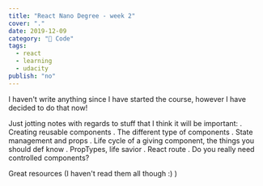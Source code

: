 ```yaml
---
title: "React Nano Degree - week 2"
cover: "."
date: 2019-12-09
category: "🔮 Code"
tags:
  - react
  - learning
  - udacity
publish: "no"
---
```

I haven't write anything since I have started the course, however I have decided to do that now!

Just jotting notes with regards to stuff that I think it will be important: 
. Creating reusable components
. The different type of components
. State management and props
. Life cycle of a giving component, the things you should def know
. PropTypes, life savior
. React route
. Do you really need controlled components?

Great resources (I haven't read them all though :) ) 

